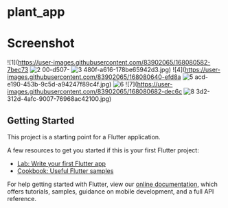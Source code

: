 # plant_app

# Screenshot
![1](https://user-images.githubusercontent.com/83902065/168080582-7bec73
![2](https://user-images.githubusercontent.com/83902065/168080597-7967306b-0490-4491-9d5e-2935ea172d87.jpg)
00-d507-
![3](https://user-images.githubusercontent.com/83902065/168080616-4ae0e837-de0b-4813-b65a-1a1c9f0eb669.jpg)
480f-a616-178be65942d3.jpg)
![4](https://user-images.githubusercontent.com/83902065/168080640-efd8a
![5](https://user-images.githubusercontent.com/83902065/168080653-07d21050-feeb-47f2-b2d4-ae5a5c074a7e.jpg)
acd-e190-453b-9c5d-a94247f89c4f.jpg)
![6](https://user-images.githubusercontent.com/83902065/168080664-8199cf8b-f205-4c87-a1ad-65748f572aea.jpg)
![7](https://user-images.githubusercontent.com/83902065/168080682-dec6c
![8](https://user-images.githubusercontent.com/83902065/168080689-e91092f4-2063-4102-8de2-8c61c6d3a8fd.jpg)
3d2-312d-4afc-9007-76968ac42100.jpg)

## Getting Started

This project is a starting point for a Flutter application.

A few resources to get you started if this is your first Flutter project:

- [Lab: Write your first Flutter app](https://flutter.dev/docs/get-started/codelab)
- [Cookbook: Useful Flutter samples](https://flutter.dev/docs/cookbook)

For help getting started with Flutter, view our
[online documentation](https://flutter.dev/docs), which offers tutorials,
samples, guidance on mobile development, and a full API reference.
